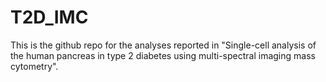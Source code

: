 # T2D_IMC

This is the github repo for the analyses reported in "Single-cell analysis of the human pancreas in type 2 diabetes using multi-spectral imaging mass cytometry". 
